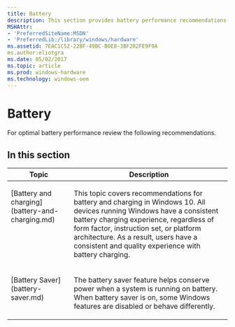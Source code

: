 ```yaml
---
title: Battery
description: This section provides battery performance recommendations.
MSHAttr:
- 'PreferredSiteName:MSDN'
- 'PreferredLib:/library/windows/hardware'
ms.assetid: 7EAC1C52-22BF-49BC-B0E8-3BF202FE9F9A
ms.author:eliotgra
ms.date: 05/02/2017
ms.topic: article
ms.prod: windows-hardware
ms.technology: windows-oem
---
```


# Battery


For optimal battery performance review the following recommendations.

## In this section


<table>
<thead>
<tr class="header">
<th>Topic</th>
<th>Description</th>
</tr>
</thead>
<tbody valign="top">
<tr class="odd">
<td><p>[Battery and charging](battery-and-charging.md)</p></td>
<td><p>This topic covers recommendations for battery and charging in Windows 10. All devices running Windows have a consistent battery charging experience, regardless of form factor, instruction set, or platform architecture. As a result, users have a consistent and quality experience with battery charging.</p></td>
</tr>
<tr class="even">
<td><p>[Battery Saver](battery-saver.md)</p></td>
<td><p>The battery saver feature helps conserve power when a system is running on battery. When battery saver is on, some Windows features are disabled or behave differently.</p></td>
</tr>
</tbody>
</table>

 

 

 






